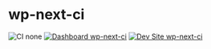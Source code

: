 # wp-next-ci

![CI none](https://img.shields.io/badge/ci-none-orange.svg)
[![Dashboard wp-next-ci](https://img.shields.io/badge/dashboard-wp_next_ci-yellow.svg)](https://dashboard.pantheon.io/sites/4c04c4a4-c18e-4d29-b8b8-573c4a670957#dev/code)
[![Dev Site wp-next-ci](https://img.shields.io/badge/site-wp_next_ci-blue.svg)](http://dev-wp-next-ci.pantheonsite.io/)